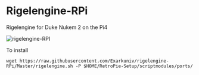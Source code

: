 # Rigelengine-RPi
Rigelengine for Duke Nukem 2 on the Pi4

![rigelengine-RPI](https://i.ytimg.com/vi/vVoZnMZslww/maxresdefault.jpg)

To install

```
wget https://raw.githubusercontent.com/Exarkuniv/rigelengine-RPi/Master/rigelengine.sh -P $HOME/RetroPie-Setup/scriptmodules/ports/
```
